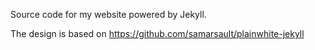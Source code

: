 Source code for my website powered by Jekyll.

The design is based on https://github.com/samarsault/plainwhite-jekyll